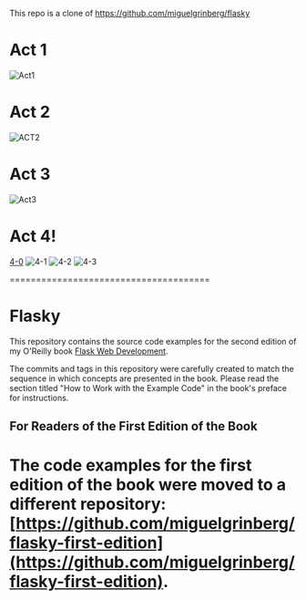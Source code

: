 This repo is a clone of https://github.com/miguelgrinberg/flasky
# Act 1
![Act1](https://user-images.githubusercontent.com/37389868/192411330-cd587509-9e68-4789-86f1-4f437c875710.png)
# Act 2
![ACT2](https://user-images.githubusercontent.com/37389868/192411348-af80cde5-e7b4-4671-b902-fe62099a437b.png)
# Act 3
![Act3](https://user-images.githubusercontent.com/37389868/192411363-b3cb0259-8d1a-42fd-a141-9c670a8a1775.png)
# Act 4!
[4-0](https://user-images.githubusercontent.com/37389868/192411427-6a7082c8-d9f0-412c-a22f-63b0e3befbf6.png)
![4-1](https://user-images.githubusercontent.com/37389868/192411437-64497d9a-b7ad-4903-bb49-225a153da990.png)
![4-2](https://user-images.githubusercontent.com/37389868/192411442-4ebaca4a-1123-4d7f-b209-35fb428fb1b2.png)
![4-3](https://user-images.githubusercontent.com/37389868/192411448-57d1224d-ae71-4081-b283-40021205f3d0.png)

======================================

Flasky
======

This repository contains the source code examples for the second edition of my O'Reilly book [Flask Web Development](http://www.flaskbook.com).

The commits and tags in this repository were carefully created to match the sequence in which concepts are presented in the book. Please read the section titled "How to Work with the Example Code" in the book's preface for instructions.

For Readers of the First Edition of the Book
--------------------------------------------

The code examples for the first edition of the book were moved to a different repository: [https://github.com/miguelgrinberg/flasky-first-edition](https://github.com/miguelgrinberg/flasky-first-edition).
=======

